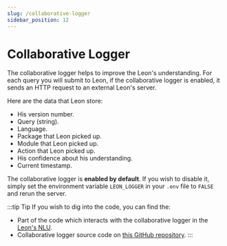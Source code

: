 ```yaml
---
slug: /collaborative-logger
sidebar_position: 12
---
```


# Collaborative Logger

The collaborative logger helps to improve the Leon's understanding. For each query you will submit to Leon, if the collaborative logger is enabled, it sends an HTTP request to an external Leon's server.

Here are the data that Leon store:

- His version number.
- Query (string).
- Language.
- Package that Leon picked up.
- Module that Leon picked up.
- Action that Leon picked up.
- His confidence about his understanding.
- Current timestamp.

The collaborative logger is **enabled by default**. If you wish to disable it, simply set the environment variable `LEON_LOGGER` in your `.env` file to `FALSE` and rerun the server.

:::tip Tip
If you wish to dig into the code, you can find the:

- Part of the code which interacts with the collaborative logger in the [Leon's NLU](https://github.com/leon-ai/leon/blob/develop/server/src/core/nlu.js).
- Collaborative logger source code on [this GitHub repository](https://github.com/leon-ai/leon-logger).
:::
